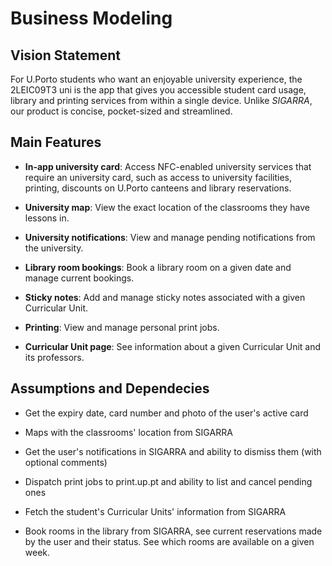 # Business Modeling

## Vision Statement

For U.Porto students who want an enjoyable university experience, the 2LEIC09T3 uni is the app that gives you accessible student card usage, library and printing services from within a single device. Unlike *SIGARRA*, our product is concise, pocket-sized and streamlined.

## Main Features

- **In-app university card**: Access NFC-enabled university services that require an university card, such as access to university facilities, printing, discounts on U.Porto canteens and library reservations.

- **University map**: View the exact location of the classrooms they have lessons in.

- **University notifications**: View and manage pending notifications from the university.

- **Library room bookings**: Book a library room on a given date and manage current bookings.

- **Sticky notes**: Add and manage sticky notes associated with a given Curricular Unit.

- **Printing**: View and manage personal print jobs.

- **Curricular Unit page**: See information about a given Curricular Unit and its professors.


## Assumptions and Dependecies

- Get the expiry date, card number and photo of the user's active card

- Maps with the classrooms' location from SIGARRA

- Get the user's notifications in SIGARRA and ability to dismiss them (with optional comments)

- Dispatch print jobs to print.up.pt and ability to list and cancel pending ones

- Fetch the student's Curricular Units' information from SIGARRA

- Book rooms in the library from SIGARRA, see current reservations made by the user and their status. See which rooms are available on a given week.
